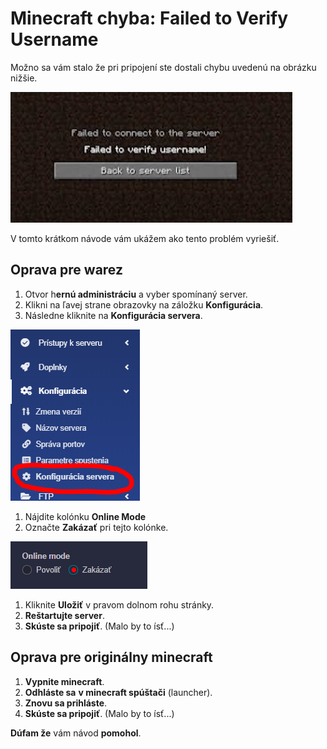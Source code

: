 # Minecraft chyba: Failed to Verify Username

Možno sa vám stalo že pri pripojení ste dostali chybu uvedenú na obrázku nižšie.

![](../.gitbook/assets/image%20%286%29.png)

V tomto krátkom návode vám ukážem ako tento problém vyriešiť.

## Oprava pre warez

1. Otvor h**ernú administráciu** a vyber spomínaný server.  
2. Klikni na ľavej strane obrazovky na záložku **Konfigurácia**.  
3. Následne kliknite na **Konfigurácia servera**.

![](../.gitbook/assets/image%20%288%29.png)

1. Nájdite kolónku **Online Mode**  
2. Označte **Zakázať** pri tejto kolónke.

![](../.gitbook/assets/image%20%2811%29.png)

1. Kliknite **Uložiť** v pravom dolnom rohu stránky.  
2. **Reštartujte server**.  
3. **Skúste sa pripojiť**. \(Malo by to ísť...\)

## Oprava pre originálny minecraft

1. **Vypnite minecraft**.  
2. **Odhláste sa** **v minecraft spúštači** \(launcher\).  
3. **Znovu sa prihláste**.  
4. **Skúste sa pripojiť**. \(Malo by to ísť...\)

**Dúfam že** vám návod **pomohol**.

